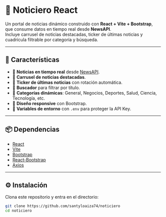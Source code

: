# 📰 Noticiero React

Un portal de noticias dinámico construido con **React + Vite + Bootstrap**, que consume datos en tiempo real desde **NewsAPI**.  
Incluye carrusel de noticias destacadas, ticker de últimas noticias y cuadrícula filtrable por categoría y búsqueda.

---

## 🚀 Características

- 📰 **Noticias en tiempo real** desde [NewsAPI](https://newsapi.org/).  
- 🎠 **Carrusel de noticias destacadas**.  
- 📢 **Ticker de últimas noticias** con rotación automática.  
- 🔎 **Buscador** para filtrar por título.  
- 📂 **Categorías dinámicas**: General, Negocios, Deportes, Salud, Ciencia, Tecnología, etc.  
- 📱 **Diseño responsive** con Bootstrap.  
- 🔐 **Variables de entorno** con `.env` para proteger la API Key.  

---

## 📦 Dependencias

- [React](https://reactjs.org/)  
- [Vite](https://vitejs.dev/)  
- [Bootstrap](https://getbootstrap.com/)  
- [React-Bootstrap](https://react-bootstrap.github.io/)  
- [Axios](https://axios-http.com/)  

---

## ⚙️ Instalación

Clona este repositorio y entra en el directorio:

```bash
git clone https://github.com/santyloaiza74/noticiero
cd noticiero
